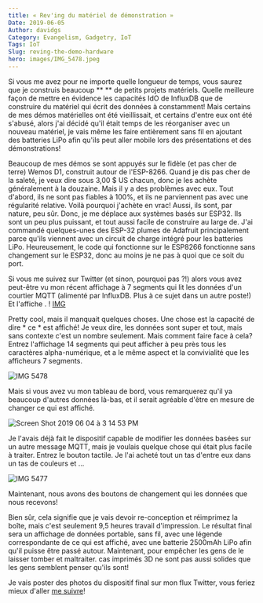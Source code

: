 ```yaml
---
title: « Rev'ing du matériel de démonstration »
Date: 2019-06-05
Author: davidgs
Category: Evangelism, Gadgetry, IoT
Tags: IoT
Slug: reving-the-demo-hardware
hero: images/IMG_5478.jpeg
---
```


Si vous me avez pour ne importe quelle longueur de temps, vous saurez que je construis beaucoup ** ** de petits projets matériels. Quelle meilleure façon de mettre en évidence les capacités IdO de InfluxDB que de construire du matériel qui écrit des données à constamment! Mais certains de mes démos matérielles ont été vieillissait, et certains d'entre eux ont été s'abusé, alors j'ai décidé qu'il était temps de les réorganiser avec un nouveau matériel, je vais même les faire entièrement sans fil en ajoutant des batteries LiPo afin qu'ils peut aller mobile lors des présentations et des démonstrations!

Beaucoup de mes démos se sont appuyés sur le fidèle (et pas cher de terre) Wemos D1, construit autour de l'ESP-8266. Quand je dis pas cher de la saleté, je veux dire sous 3,00 $ US chacun, donc je les achète généralement à la douzaine. Mais il y a des problèmes avec eux. Tout d'abord, ils ne sont pas fiables à 100%, et ils ne parviennent pas avec une régularité relative. Voilà pourquoi j'achète en vrac! Aussi, ils sont, par nature, peu sûr. Donc, je me déplace aux systèmes basés sur ESP32. Ils sont un peu plus puissant, et tout aussi facile de construire au large de. J'ai commandé quelques-unes des ESP-32 plumes de Adafruit principalement parce qu'ils viennent avec un circuit de charge intégré pour les batteries LiPo. Heureusement, le code qui fonctionne sur le ESP8266 fonctionne sans changement sur le ESP32, donc au moins je ne pas à quoi que ce soit du port.

Si vous me suivez sur Twitter (et sinon, pourquoi pas ?!) alors vous avez peut-être vu mon récent affichage à 7 segments qui lit les données d'un courtier MQTT (alimenté par InfluxDB. Plus à ce sujet dans un autre poste!) Et l'affiche . ! [IMG](/posts/category/iot/iot-hardware/images/IMG_5243.jpeg)

Pretty cool, mais il manquait quelques choses. Une chose est la capacité de dire * ce * est affiché! Je veux dire, les données sont super et tout, mais sans contexte c'est un nombre seulement. Mais comment faire face à cela? Entrez l'affichage 14 segments qui peut afficher à peu près tous les caractères alpha-numérique, et a le même aspect et la convivialité que les afficheurs 7 segments.

![IMG 5478](/posts/category/iot/iot-hardware/images/IMG_5478.jpeg)

Mais si vous avez vu mon tableau de bord, vous remarquerez qu'il ya beaucoup d'autres données là-bas, et il serait agréable d'être en mesure de changer ce qui est affiché.

![Screen Shot 2019 06 04 à 3 14 53 PM](/posts/category/iot/iot-hardware/images/Screen-Shot-2019-06-04-at-3.14.53-PM.png)

Je l'avais déjà fait le dispositif capable de modifier les données basées sur un autre message MQTT, mais je voulais quelque chose qui était plus facile à traiter. Entrez le bouton tactile. Je l'ai acheté tout un tas d'entre eux dans un tas de couleurs et ...

![IMG 5477](/posts/category/iot/iot-hardware/images/IMG_5477.jpeg)

Maintenant, nous avons des boutons de changement qui les données que nous recevons!

Bien sûr, cela signifie que je vais devoir re-conception et réimprimez la boîte, mais c'est seulement<checks notes> 9,5 heures travail d'impression. Le résultat final sera un affichage de données portable, sans fil, avec une légende correspondante de ce qui est affiché, avec une batterie 2500mAh LiPo afin qu'il puisse être passé autour. Maintenant, pour empêcher les gens de le laisser tomber et maltraiter. cas imprimés 3D ne sont pas aussi solides que les gens semblent penser qu'ils sont!

Je vais poster des photos du dispositif final sur mon flux Twitter, vous feriez mieux d'aller [me suivre](https://twitter.com/intent/follow?screen_name=davidgsIoT)!
